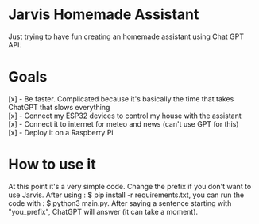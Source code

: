 # Jarvis Homemade Assistant
Just trying to have fun creating an homemade assistant using Chat GPT API.

# Goals
[x] - Be faster. Complicated because it's basically the time that takes ChatGPT that slows everything  
[x] - Connect my ESP32 devices to control my house with the assistant  
[x] - Connect it to internet for meteo and news (can't use GPT for this)  
[x] - Deploy it on a Raspberry Pi  

# How to use it
At this point it's a very simple code. Change the prefix if you don't want to use Jarvis.
After using : $ pip install -r requirements.txt, you can run the code with : $ python3 main.py.
After saying a sentence starting with "you_prefix", ChatGPT will answer (it can take a moment).
